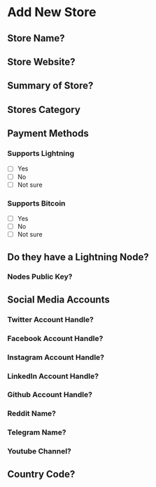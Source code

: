 # Add New Store

## Store Name?
<!-- Ex. Bitrefill -->

## Store Website?
<!-- Ex. https://www.bitrefill.com -->

## Summary of Store?
<!-- Ex. Sells gift cards -->

## Stores Category
<!-- Ex. Travel, Retail, Gaming, Betting, Hosting etc -->

## Payment Methods
<!-- Add x in the checkboxes below Ex. - [x] Yes -->

### Supports Lightning

- [ ] Yes
- [ ] No
- [ ] Not sure

### Supports Bitcoin

- [ ] Yes
- [ ] No
- [ ] Not sure

## Do they have a Lightning Node?

### Nodes Public Key?
<!-- Ex. 032ebdae3314f072acd70e66e18572e6ba27f96918009369585e7cdcf36af3cf9e -->

## Social Media Accounts
<!-- Add any social media handles below Ex. Bitrefill -->

### Twitter Account Handle?

### Facebook Account Handle?

### Instagram Account Handle?

### LinkedIn Account Handle?

### Github Account Handle?

### Reddit Name?

### Telegram Name?

### Youtube Channel?

## Country Code?
<!-- Ex. US -->

